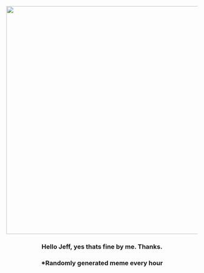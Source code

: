 <p align="center">
        <img src="https://i.redd.it/61xk578070i91.png" width="600" height="600">
        </p>
        <h3 align="center">Hello Jeff, yes thats fine by me. Thanks.</h3>
        <h3 align="center">*Randomly generated meme every hour</h3>
    